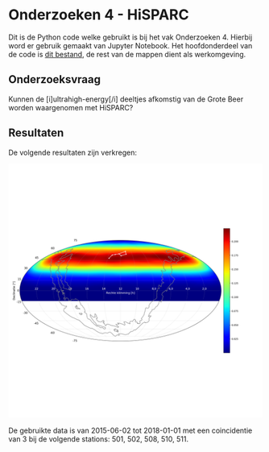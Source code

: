 # Onderzoeken 4 - HiSPARC
Dit is de Python code welke gebruikt is bij het vak Onderzoeken 4.
Hierbij word er gebruik gemaakt van Jupyter Notebook.
Het hoofdonderdeel van de code is [dit bestand](main.ipynb), de rest van de mappen dient als werkomgeving.

## Onderzoeksvraag
Kunnen de [i]ultrahigh-energy[/i] deeltjes afkomstig van de Grote Beer worden waargenomen met HiSPARC?

## Resultaten
De volgende resultaten zijn verkregen:

![alt text](figuren/Resultaat.png)

De gebruikte data is van 2015-06-02 tot 2018-01-01 met een coincidentie van 3 bij de volgende stations: 501, 502, 508, 510, 511.
